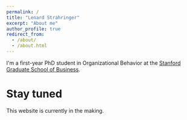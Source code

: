 ```yaml
---
permalink: /
title: "Lenard Strahringer"
excerpt: "About me"
author_profile: true
redirect_from: 
  - /about/
  - /about.html
---
```


I'm a first-year PhD student in Organizational Behavior at the [Stanford Graduate School of Business](https://www.gsb.stanford.edu/). 

Stay tuned
======
This website is currently in the making.
